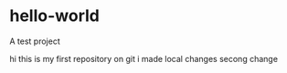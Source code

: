 # hello-world
A test project

hi this is my first repository on git
i made local changes
secong change
